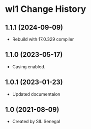 wl1 Change History
====================

1.1.1 (2024-09-09)
----------------
* Rebuild with 17.0.329 compiler

1.1.0 (2023-05-17)
----------------
* Casing enabled.

1.0.1 (2023-01-23)
----------------
* Updated documentaion

1.0 (2021-08-09)
----------------
* Created by SIL Senegal
